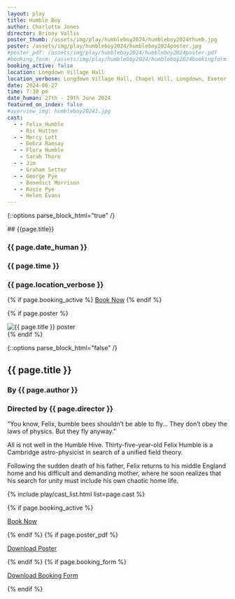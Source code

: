 ```yaml
---
layout: play
title: Humble Boy
author: Charlotte Jones
director: Briony Vallis
poster_thumb: /assets/img/play/humbleboy2024/humbleboy2024thumb.jpg
poster: /assets/img/play/humbleboy2024/humbleboy2024poster.jpg
#poster_pdf: /assets/img/play/humbleboy2024/humbleboy2024poster.pdf
#booking_form: /assets/img/play/humbleboy2024/humbleboy2024bookingform.pdf
booking_active: false
location: Longdown Village Hall
location_verbose: Longdown Village Hall, Chapel Hill, Longdown, Exeter EX6 7SN, UK
date: 2024-06-27
time: 7:30 pm
date_human: 27th - 29th June 2024
featured_on_index: false
#overview_img: humbleboy20241.jpg
cast:
  - - Felix Humble
    - Ric Hutton
  - - Mercy Lott
    - Debra Ramsay
  - - Flora Humble
    - Sarah Thorn
  - - Jim
    - Graham Setter
  - - George Pye
    - Benedict Morrison
  - - Rosie Pye
    - Helen Evans
---
```



{::options parse_block_html="true" /}

<div class="jumbotron">
## {{page.title}}
<h3> <i class="fas fa-calendar-alt"></i> {{ page.date_human }}</h3>
<h3> <i class="fas fa-clock"></i> {{ page.time }}</h3>
<h3> <i class="fas fa-map-marker-alt"></i> {{ page.location_verbose }}</h3>
{% if page.booking_active %}
<a class="btn btn-primary" href="{{ site.social_links.ticketsource }}" role="button">Book Now</a>
{% endif %}
</div>

{% if page.poster %}
<div class="row text-center">
<div class="col-1">
</div>
<div class="col-10">
<img class="img-fluid" src="{{ page.poster | relative_url }}" alt="{{ page.title }} poster" />
</div>
<div class="col-1">
</div>
</div>
{% endif %}

{::options parse_block_html="false" /}

## {{ page.title }}
### By {{ page.author }}
### Directed by {{ page.director }}

“You know, Felix, bumble bees shouldn’t be able to fly… They don’t obey the laws
of physics. But they fly anyway.”

All is not well in the Humble Hive. Thirty-five-year-old Felix Humble is a
Cambridge astro-physicist in search of a unified field theory.

Following the sudden death of his father, Felix returns to his middle England
home and his difficult and demanding mother, where he soon realizes that his
search for unity must include his own chaotic home life.

{% include play/cast_list.html list=page.cast %}

{% if page.booking_active %}
<p class="text-center"><a class="btn btn-primary" href="{{ site.social_links.ticketsource }}" role="button">Book Now</a></p>
{% endif %}
{% if page.poster_pdf %}
<p class="text-center"><a href="{{ page.poster_pdf | relative_url}}" role="button">Download Poster</a></p>
{% endif %}
{% if page.booking_form %}
<p class="text-center"><a href="{{ page.booking_form | relative_url }}" role="button">Download Booking Form</a></p>
{% endif %}
